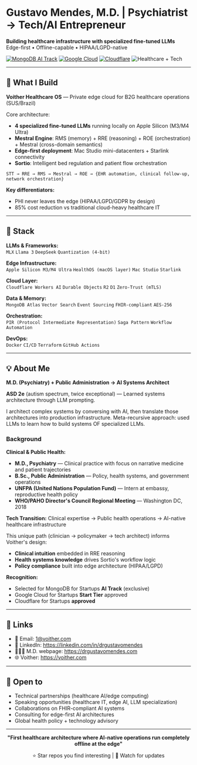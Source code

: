 
# Gustavo Mendes, M.D. | Psychiatrist → Tech/AI Entrepreneur

**Building healthcare infrastructure with specialized fine-tuned LLMs**  
Edge-first • Offline-capable • HIPAA/LGPD-native

[![MongoDB AI Track](https://img.shields.io/badge/MongoDB-AI_Track-00ED64?style=flat&logo=mongodb&logoColor=white)](https://mongodb.com/startups)
[![Google Cloud](https://img.shields.io/badge/Google_Cloud-Startups-4285F4?style=flat&logo=google-cloud&logoColor=white)](https://cloud.google.com/startup)
[![Cloudflare](https://img.shields.io/badge/Cloudflare-Workers_AI-F38020?style=flat&logo=cloudflare&logoColor=white)](https://cloudflare.com)
![Healthcare + Tech](https://img.shields.io/badge/Healthcare-Policy%20%2B%20Tech-blue?style=flat&logo=medical-symbol&logoColor=white)

---

## 🧠 What I Build

**Voither Healthcare OS** — Private edge cloud for B2G healthcare operations (SUS/Brazil)

Core architecture:
- **4 specialized fine-tuned LLMs** running locally on Apple Silicon (M3/M4 Ultra)
- **Mestral Engine**: RMS (memory) + RRE (reasoning) + ROE (orchestration) + Mestral (cross-domain semantics)
- **Edge-first deployment**: Mac Studio mini-datacenters + Starlink connectivity
- **Sortio**: Intelligent bed regulation and patient flow orchestration

```
STT → RRE → RMS → Mestral → ROE → {EHR automation, clinical follow-up, network orchestration}
```

**Key differentiators:**
- PHI never leaves the edge (HIPAA/LGPD/GDPR by design)
- 85% cost reduction vs traditional cloud-heavy healthcare IT

---

## 🔧 Stack

**LLMs & Frameworks:**  
`MLX` `Llama 3` `DeepSeek` `Quantization (4-bit)`

**Edge Infrastructure:**  
`Apple Silicon M3/M4 Ultra` `HealthOS (macOS layer)` `Mac Studio` `Starlink`

**Cloud Layer:**  
`Cloudflare Workers AI` `Durable Objects` `R2` `D1` `Zero-Trust (mTLS)`

**Data & Memory:**  
`MongoDB Atlas` `Vector Search` `Event Sourcing` `FHIR-compliant` `AES-256`

**Orchestration:**  
`PIR (Protocol Intermediate Representation)` `Saga Pattern` `Workflow Automation`

**DevOps:**  
`Docker` `CI/CD` `Terraform` `GitHub Actions`

---

## 💡 About Me

**M.D. (Psychiatry) + Public Administration → AI Systems Architect**

**ASD 2e** (autism spectrum, twice exceptional) — Learned systems architecture through LLM prompting.

I architect complex systems by conversing with AI, then translate those architectures into production infrastructure. Meta-recursive approach: used LLMs to learn how to build systems OF specialized LLMs.

### Background

**Clinical & Public Health:**
- **M.D., Psychiatry** — Clinical practice with focus on narrative medicine and patient trajectories
- **B.Sc., Public Administration** — Policy, health systems, and government operations
- **UNFPA (United Nations Population Fund)** — Intern at embassy, reproductive health policy
- **WHO/PAHO Director's Council Regional Meeting** — Washington DC, 2018

**Tech Transition:**
Clinical expertise → Public health operations → AI-native healthcare infrastructure

This unique path (clinician → policymaker → tech architect) informs Voither's design:
- **Clinical intuition** embedded in RRE reasoning
- **Health systems knowledge** drives Sortio's workflow logic
- **Policy compliance** built into edge architecture (HIPAA/LGPD)

**Recognition:**
- Selected for MongoDB for Startups **AI Track** (exclusive)
- Google Cloud for Startups **Start Tier** approved
- Cloudflare for Startups **approved**

---

## 🔗 Links

- 📧 Email: 1@voither.com
- 💼 LinkedIn: https://linkedin.com/in/drgustavomendes
- 👨🏻‍⚕️ M.D. webpage: https://drgustavomendes.com
- 🌐 Voither: https://voither.com

---

## 🤝 Open to

- Technical partnerships (healthcare AI/edge computing)
- Speaking opportunities (healthcare IT, edge AI, LLM specialization)
- Collaborations on FHIR-compliant AI systems
- Consulting for edge-first AI architectures
- Global health policy + technology advisory

---

<div align="center">

**"First healthcare architecture where AI-native operations run completely offline at the edge"**

⭐ Star repos you find interesting | 🔔 Watch for updates

</div>
